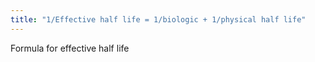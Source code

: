 ```yaml
---
title: "1/Effective half life = 1/biologic + 1/physical half life"
---
```

Formula for effective half life

